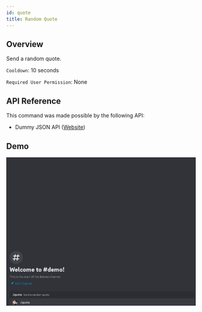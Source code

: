 ```yaml
---
id: quote
title: Random Quote
---
```


## Overview

Send a random quote.

`Cooldown`: 10 seconds

`Required User Permission`: None

## API Reference

This command was made possible by the following API:

- Dummy JSON API ([Website](https://dummyjson.com/))

## Demo

![Random Quote Command Demo GIF](../../../public/random/quote.gif)
